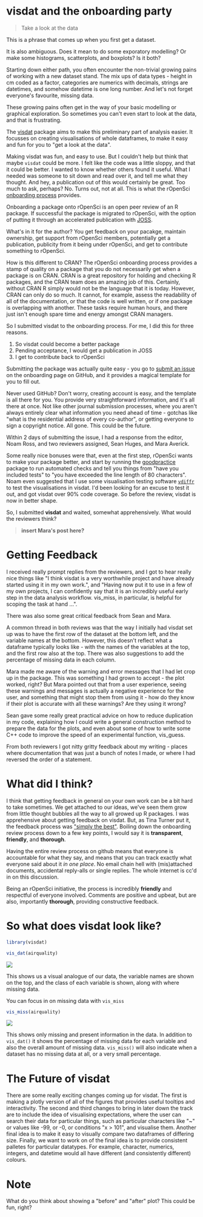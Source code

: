 # visdat and the onboarding party




> Take a look at the data

This is a phrase that comes up when you first get a dataset. 

It is also ambiguous. Does it mean to do some exporatory modelling? Or make some histograms, scatterplots, and boxplots? Is it both?

Starting down either path, you often encounter the non-trivial growing pains of working with a new dataset stand. The mix ups of data types - height in cm coded as a factor, categories are numerics with decimals, strings are datetimes, and somehow datetime is one long number. And let's not forget everyone's favourite, missing data.

These growing pains often get in the way of your basic modelling or graphical exploration. So sometimes you can't even start to look at the data, and that is frustrating.

The [visdat]() package aims to make this preliminary part of analysis easier. It focusses on creating visualisations of whole dataframes, to make it easy and fun for you to "get a look at the data".

Making visdat was fun, and easy to use. But I couldn't help but think that maybe `visdat` could be more. I felt like the code was a little sloppy, and that it could be better. I wanted to know whether others found it useful. What I needed was someone to sit down and read over it, and tell me what they thought. And hey, a publication out of this would certainly be great. Too much to ask, perhaps? No. Turns out, not at all. This is what the rOpenSci [onboarding process](https://github.com/ropensci/onboarding) provides.

Onboarding a package onto rOpenSci is an open peer review of an R package. If successful the package is migrated to rOpenSci, with the option of putting it through an accelerated publication with [JOSS](http://joss.theoj.org/). 

What's in it for the author? You get feedback on your pacakge, maintain ownership, get support from rOpenSci members, potentially get a publication, publicity from it being under rOpenSci, and get to contribute something to rOpenSci. 

How is this different to CRAN? The rOpenSci onboarding process provides a stamp of quality on a package that you do not necessarily get when a package is on CRAN. CRAN is a great repository for holding and checking R packages, and the CRAN team does an amazing job of this. Certainly, without CRAN R simply would not be the language that it is today. However, CRAN can only do so much. It cannot, for example, assess the readability of all of the documentation, or that the code is well written, or if one package is overlapping with another. These tasks require human hours, and there just isn't enough spare time and energy amongst CRAN managers.

So I submitted visdat to the onboarding process. For me, I did this for three reasons.

1. So visdat could become a better package
2. Pending acceptance, I would get a publication in JOSS
3. I get to contribute back to rOpenSci

Submitting the package was actually quite easy - you go to [submit an issue](https://github.com/ropensci/onboarding/issues/new) on the onboarding page on GitHub, and it provides a magical template for you to fill out. 

Never used GitHub? Don't worry, creating account is easy, and the template is all there for you. You provide very straightforward information, and it's all there at once. Not like other journal submission processes, where you aren't always entirely clear what information you need ahead of time - gotchas like "what is the residential address of every co-author", or getting everyone to sign a copyright notice. All gone. This could be the future.

Within 2 days of submitting the issue, I had a response from the editor, Noam Ross, and two reviewers assigned, Sean Huges, and Mara Averick.

Some really nice bonuses were that, even at the first step, rOpenSci wants to make your package better, and start by running the [goodpractice](https://github.com/MangoTheCat/goodpractice) package to run automated checks and tell you things from "have you included tests" to "you have exceeded the line length of 80 characters". Noam even suggested that I use some visualisation testing software [`vdiffr`](https://github.com/lionel-/vdiffr) to test the visualisations in visdat. I'd been looking for an excuse to test it out, and got visdat over 90% code coverage. So before the review, visdat is now in better shape. 

So, I submitted **visdat** and waited, somewhat apprehensively. What would the reviewers think?

> **insert Mara's post here?**

# Getting Feedback

I received really prompt replies from the reviewers, and I got to hear really nice things like  "I think visdat is a very worthwhile project and have already started using it in my own work.", and "Having now put it to use in a few of my own projects, I can confidently say that it is an incredibly useful early step in the data analysis workflow. vis_miss, in particular, is helpful for scoping the task at hand ...".

There was also some great critical feedback from Sean and Mara. 

A common thread in both reviews was that the way I initially had visdat set up was to have the first row of the dataset at the bottom left, and the variable names at the bottom. However, this doesn't reflect what a dataframe typically looks like - with the names of the variables at the top, and the first row also at the top. There was also suggestions to add the percentage of missing data in each column.

Mara made me aware of the warning and error messages that I had let crop up in the package. This was something I had grown to accept - the plot worked, right? But Mara pointed out that from a user experience, seeing these warnings and messages is actually a negative experience for the user, and something that might stop them from using it - how do they know if their plot is accurate with all these warnings? Are they using it wrong? 


Sean gave some really great practical advice on how to reduce duplication in my code, explaining how I could write a general construction method to prepare the data for the plots, and even about some of how to write some C++ code to improve the speed of an experimental function, vis_guess.

From both reviewers I got nitty gritty feedback about my writing - places where documentation that was just a bunch of notes I made, or where I had reversed the order of a statement.

# What did I think?

I think that getting feedback in general on your own work can be a bit hard to take sometimes. We get attached to our ideas, we've seen them grow from little thought bubbles all the way to all growed up R packages. I was apprehensive about getting feedback on visdat. But, as Tina Turner put it, the feedback process was ["simply the best"](https://www.youtube.com/watch?v=mNU3aIJs88g). Boiling down the onboarding review process down to a few key points, I would say it is **transparent**, **friendly**, and **thorough**. 

Having the entire review process on github means that everyone is accountable for what they say, and means that you can track exactly what everyone said about it _in one place_. No email chain hell with (mis)attached documents, accidental reply-alls or single replies. The whole internet is cc'd in on this discussion.

Being an rOpenSci initiative, the process is incredibly **friendly** and respectful of everyone involved. Comments are positive and upbeat, but are also, importantly **thorough**, providing constructive feedback.

# So what does visdat look like?


```r
library(visdat)

vis_dat(airquality)
```

![](figs/blog-vis-dat-example-1.png)<!-- -->

This shows us a visual analogue of our data, the variable names are shown on the top, and the class of each variable is shown, along with where missing data.

You can focus in on missing data with `vis_miss`


```r
vis_miss(airquality)
```

![](figs/blog-vis-miss-aq-1.png)<!-- -->

This shows only missing and present information in the data. In addition to `vis_dat()` it shows the percentage of missing data for each variable and also the overall amount of missing data. `vis_miss()` will also indicate when a dataset has no missing data at all, or a very small percentage.

# The Future of visdat

There are some really exciting changes coming up for visdat. The first is making a plotly version of all of the figures that provides useful tooltips and interactivity. The second and third changes to bring in later down the track are to include the idea of visualising expectations, where the user can search their data for particular things, such as particular characters like "~" or values like -99, or -0, or conditions "x > 101", and visualise them. Another final idea is to make it easy to visually compare two dataframes of differing size. Finally, we want to work on of the final idea is to provide consistent palletes for particular datatypes. For example, character, numerics, integers, and datetime would all have different (and consistently different) colours.


# Note

What do you think about showing a "before" and "after" plot? This could be fun, right?
